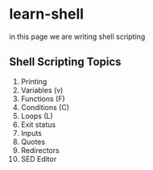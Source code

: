# learn-shell

in this page we are writing shell scripting

Shell Scripting Topics
----------------------
1. Printing
2. Variables (v)
3. Functions (F)
4. Conditions (C)
5. Loops (L)
6. Exit status
7. Inputs
8. Quotes
9. Redirectors
10. SED Editor

####